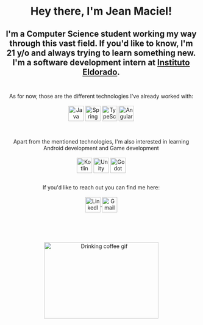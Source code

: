 <h1 align="center">Hey there, I'm Jean Maciel!</h1>

<h2 align="center">
  I'm a Computer Science student working my way through this vast field. If
  you'd like to know, I'm 21 y/o and always trying to learn something new. I'm a
  software development intern at
  <a href="https://www.eldorado.org.br">Instituto Eldorado</a>.
  <br />
  <br />
</h2>

<p align="center">
  As for now, those are the different technologies I've already worked with:
  <br />
  <br />
  <img
    align="center"
    alt="Java Icon"
    height="40"
    width="40"
    src="https://www.svgrepo.com/show/184143/java.svg"
  />
  <img
    align="center"
    alt="Spring Boot Icon"
    height="40"
    width="40"
    src="https://www.svgrepo.com/show/354380/spring-icon.svg"
  />
  <img
    align="center"
    alt="TypeScript Icon"
    height="40"
    width="40"
    src="https://www.svgrepo.com/show/303600/typescript-logo.svg"
  />
  <img
    align="center"
    alt="Angular Icon"
    height="40"
    width="40"
    src="https://www.svgrepo.com/show/373427/angular.svg"
  />
</p>
<br />
<p align="center">
  Apart from the mentioned technologies, I'm also interested in learning Android
  development and Game development
  <br />
  <br />
  <img
    align="center"
    alt="Kotlin Icon"
    height="40"
    width="40"
    src="https://www.svgrepo.com/show/303617/kotlin-1-logo.svg"
  />
  <img
    align="center"
    alt="Unity Icon"
    height="40"
    width="40"
    src="https://www.svgrepo.com/show/354494/unity.svg"
  />
  <img
    align="center"
    alt="Godot Icon"
    height="40"
    width="40"
    src="https://www.svgrepo.com/show/373641/godot.svg"
  />
</p>

<h2></h2>
<p align="center">
  If you'd like to reach out you can find me here:
  <br />
  <br />
  <a href="https://www.linkedin.com/in/jean-maciel/">
    <img
      align="center"
      alt="LinkedIn Icon"
      height="40"
      width="40"
      src="https://www.svgrepo.com/show/81143/linkedin.svg"
    />
  </a>
  <a href="mailto:jeanmacielreisj@gmail.com">
    <img
      align="center"
      alt="Gmail Icon"
      height="40"
      width="40"
      src="https://www.svgrepo.com/show/223047/gmail.svg"
    />
  </a>
</p>

<h2></h2>
<br />
<br />

<p align="center">
  <img
    align="center"
    alt="Drinking coffee gif"
    height="200"
    width="300"
    src="https://images-wixmp-ed30a86b8c4ca887773594c2.wixmp.com/f/b905abe0-5495-4b05-afae-8b726ce1d028/d81kf4g-c9c03740-023f-4774-9200-7c97e8ea247b.gif?token=eyJ0eXAiOiJKV1QiLCJhbGciOiJIUzI1NiJ9.eyJzdWIiOiJ1cm46YXBwOjdlMGQxODg5ODIyNjQzNzNhNWYwZDQxNWVhMGQyNmUwIiwiaXNzIjoidXJuOmFwcDo3ZTBkMTg4OTgyMjY0MzczYTVmMGQ0MTVlYTBkMjZlMCIsIm9iaiI6W1t7InBhdGgiOiJcL2ZcL2I5MDVhYmUwLTU0OTUtNGIwNS1hZmFlLThiNzI2Y2UxZDAyOFwvZDgxa2Y0Zy1jOWMwMzc0MC0wMjNmLTQ3NzQtOTIwMC03Yzk3ZThlYTI0N2IuZ2lmIn1dXSwiYXVkIjpbInVybjpzZXJ2aWNlOmZpbGUuZG93bmxvYWQiXX0.DP5IzNX3KkQNRZ2pvMqcyJ-q3cOCqyaHV08_11S8V9o"
  />
</p>
